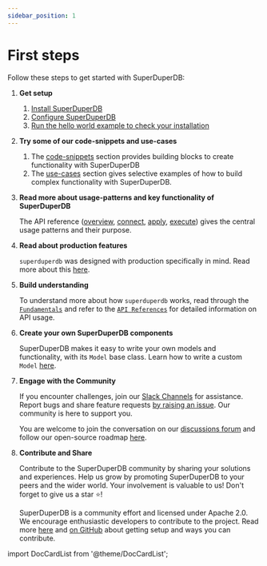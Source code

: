 ```yaml
---
sidebar_position: 1
---
```


# First steps

Follow these steps to get started with SuperDuperDB:

1. **Get setup**
     
    1. [Install SuperDuperDB](./installation.md)
    2. [Configure SuperDuperDB](./configuration.md)
    3. [Run the hello world example to check your installation](./hello_world.md)

2. **Try some of our code-snippets and use-cases**

    1. The [code-snippets](../code_snippets) section provides building blocks to create functionality with SuperDuperDB
    2. The [use-cases](../use_cases) section gives selective examples of how to build complex functionality with SuperDuperDB.

3. **Read more about usage-patterns and key functionality of SuperDuperDB**

    The API reference ([overview](../core_api/), [connect](../connect_api/), [apply](../apply_api/), [execute](../execute_api/)) gives
    the central usage patterns and their purpose.

4. **Read about production features**

    `superduperdb` was designed with production specifically in mind. Read more about this [here](../production/).

5. **Build understanding**

    To understand more about how `superduperdb` works, read through the [`Fundamentals`](../fundamentals/glossary) and refer to the [`API References`](https://docs.superduperdb.com/apidocs/source/superduperdb.html) for detailed information on API usage.

6. **Create your own SuperDuperDB components**

    SuperDuperDB makes it easy to write your own models and functionality, with its `Model` base class. Learn how to write
    a custom `Model` [here](../create_functionality).

7. **Engage with the Community**

    If you encounter challenges, join our [Slack Channels](https://join.slack.com/t/superduperdb/shared_invite/zt-1zuojj0k0-RjAYBs1TDsvEa7yaFGa6QA) for assistance. Report bugs and share feature requests [by raising an issue]((https://github.com/SuperDuperDB/superduperdb/issues).). Our community is here to support you.

    You are welcome to join the conversation on our [discussions forum](https://github.com/SuperDuperDB/superduperdb/discussions) and follow our open-source roadmap [here](https://github.com/orgs/SuperDuperDB/projects/1/views/10).

8. **Contribute and Share**

    Contribute to the SuperDuperDB community by sharing your solutions and experiences. 
    Help us grow by promoting SuperDuperDB to your peers and the wider world. Your involvement is valuable to us! Don't forget to give us a star ⭐!

    SuperDuperDB is a community effort and licensed under Apache 2.0. We encourage enthusiastic developers to contribute to the project. Read more [here](../setup/contributing) and [on GitHub](https://github.com/SuperDuperDB/superduperdb/) about getting setup and ways you can contribute.


import DocCardList from '@theme/DocCardList';

<DocCardList />
